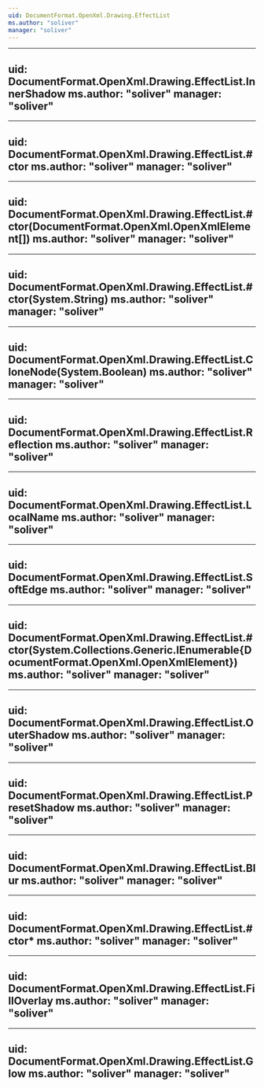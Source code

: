 ```yaml
---
uid: DocumentFormat.OpenXml.Drawing.EffectList
ms.author: "soliver"
manager: "soliver"
---
```


---
uid: DocumentFormat.OpenXml.Drawing.EffectList.InnerShadow
ms.author: "soliver"
manager: "soliver"
---

---
uid: DocumentFormat.OpenXml.Drawing.EffectList.#ctor
ms.author: "soliver"
manager: "soliver"
---

---
uid: DocumentFormat.OpenXml.Drawing.EffectList.#ctor(DocumentFormat.OpenXml.OpenXmlElement[])
ms.author: "soliver"
manager: "soliver"
---

---
uid: DocumentFormat.OpenXml.Drawing.EffectList.#ctor(System.String)
ms.author: "soliver"
manager: "soliver"
---

---
uid: DocumentFormat.OpenXml.Drawing.EffectList.CloneNode(System.Boolean)
ms.author: "soliver"
manager: "soliver"
---

---
uid: DocumentFormat.OpenXml.Drawing.EffectList.Reflection
ms.author: "soliver"
manager: "soliver"
---

---
uid: DocumentFormat.OpenXml.Drawing.EffectList.LocalName
ms.author: "soliver"
manager: "soliver"
---

---
uid: DocumentFormat.OpenXml.Drawing.EffectList.SoftEdge
ms.author: "soliver"
manager: "soliver"
---

---
uid: DocumentFormat.OpenXml.Drawing.EffectList.#ctor(System.Collections.Generic.IEnumerable{DocumentFormat.OpenXml.OpenXmlElement})
ms.author: "soliver"
manager: "soliver"
---

---
uid: DocumentFormat.OpenXml.Drawing.EffectList.OuterShadow
ms.author: "soliver"
manager: "soliver"
---

---
uid: DocumentFormat.OpenXml.Drawing.EffectList.PresetShadow
ms.author: "soliver"
manager: "soliver"
---

---
uid: DocumentFormat.OpenXml.Drawing.EffectList.Blur
ms.author: "soliver"
manager: "soliver"
---

---
uid: DocumentFormat.OpenXml.Drawing.EffectList.#ctor*
ms.author: "soliver"
manager: "soliver"
---

---
uid: DocumentFormat.OpenXml.Drawing.EffectList.FillOverlay
ms.author: "soliver"
manager: "soliver"
---

---
uid: DocumentFormat.OpenXml.Drawing.EffectList.Glow
ms.author: "soliver"
manager: "soliver"
---
